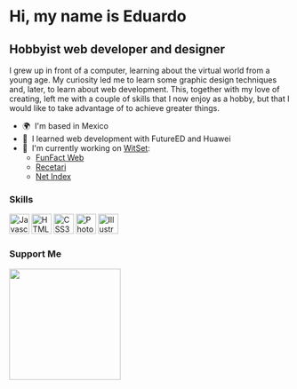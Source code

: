 Hi, my name is Eduardo
==================================

Hobbyist web developer and designer
-----------------------------------

I grew up in front of a computer, learning about the virtual world from a young age. My curiosity led me to learn some graphic design techniques and, later, to learn about web development. This, together with my love of creating, left me with a couple of skills that I now enjoy as a hobby, but that I would like to take advantage of to achieve greater things.

*   🌍  I'm based in Mexico
*   🌱  I learned web development with FutureED and Huawei
*   🚀  I'm currently working on [WitSet](https://edward5126.github.io/ColeccionWitSet/):
    * [FunFact Web](https://edward5126.github.io/ColeccionWitSet/APPS/FunFactWeb/)
    * [Recetari](https://edward5126.github.io/ColeccionWitSet/APPS/Recetari/)
    * [Net Index](https://edward5126.github.io/ColeccionWitSet/APPS/NetIndex/)

### Skills
<p align="left">
<a href="https://developer.mozilla.org/en-US/docs/Web/JavaScript" target="_blank" rel="noreferrer"><img src="https://raw.githubusercontent.com/danielcranney/readme-generator/main/public/icons/skills/javascript-colored.svg" width="36" height="36" alt="Javascript" /></a>
<a href="https://developer.mozilla.org/en-US/docs/Glossary/HTML5" target="_blank" rel="noreferrer"><img src="https://raw.githubusercontent.com/danielcranney/readme-generator/main/public/icons/skills/html5-colored.svg" width="36" height="36" alt="HTML5" /></a>
<a href="https://www.w3.org/TR/CSS/#css" target="_blank" rel="noreferrer"><img src="https://raw.githubusercontent.com/danielcranney/readme-generator/main/public/icons/skills/css3-colored.svg" width="36" height="36" alt="CSS3" /></a>
<a href="https://www.adobe.com/uk/products/photoshop.html" target="_blank" rel="noreferrer"><img src="https://raw.githubusercontent.com/danielcranney/readme-generator/main/public/icons/skills/photoshop-colored-dark.svg" width="36" height="36" alt="Photoshop" /></a>
<a href="https://adobe.com/uk/products/illustrator.html" target="_blank" rel="noreferrer"><img src="https://raw.githubusercontent.com/danielcranney/readme-generator/main/public/icons/skills/illustrator-colored-dark.svg" width="36" height="36" alt="Illustrator" /></a>
</p>

### Support Me
<a href="https://www.buymeacoffee.com/EnnovaDesign"><img src="https://cdn.buymeacoffee.com/buttons/v2/default-yellow.png" width="200" /></a>
